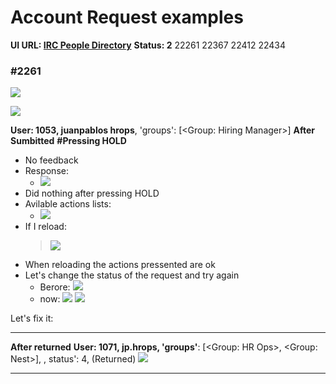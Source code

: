 # Account Request examples
**UI URL: [IRC People Directory](http://127.0.0.1:8000/create-worker/22258)**
**Status: 2**
	22261 22367 22412 22434
### \#2261
![](https://i.imgur.com/rm1hN4l.png)

![](https://i.imgur.com/5QcKrkk.png)

**User: 1053, juanpablos hrops**, 'groups': [<Group: Hiring Manager>]
**After Sumbitted**
**\#Pressing HOLD**
- No feedback
- Response:
	- ![](https://i.imgur.com/dM84hmY.png)
- Did nothing after pressing HOLD
- Avilable actions lists:
	- ![](https://i.imgur.com/pK8ahtj.png)
- If I reload:
	> ![](https://i.imgur.com/lxceDXs.png)
- When reloading the actions pressented are ok
- Let's change the status of the request and try again
	- Berore: ![](https://i.imgur.com/sDMbjpU.png)
	- now: ![](https://i.imgur.com/WcZyB7j.png)
![](https://i.imgur.com/foOTSAw.png)

Let's fix it:












---
**After returned**
**User: 1071, jp.hrops, 'groups'**: [<Group: HR Ops>, <Group: Nest>],
 ,
status': 4, (Returned)
![](https://i.imgur.com/1iW33he.png)

---

